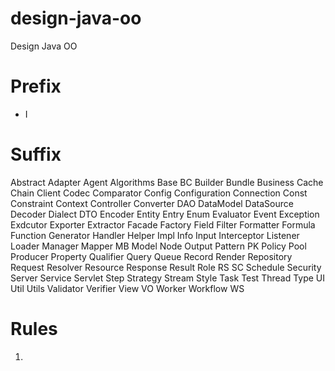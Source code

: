 # design-java-oo
Design Java OO

# Prefix
- I


# Suffix

Abstract
Adapter
Agent
Algorithms
Base
BC
Builder
Bundle
Business
Cache
Chain
Client
Codec
Comparator
Config
Configuration
Connection
Const
Constraint
Context
Controller
Converter
DAO
DataModel
DataSource
Decoder
Dialect
DTO
Encoder
Entity
Entry
Enum
Evaluator
Event
Exception
Exdcutor
Exporter
Extractor
Facade
Factory
Field
Filter
Formatter
Formula
Function
Generator
Handler
Helper
Impl
Info
Input
Interceptor
Listener
Loader
Manager
Mapper
MB
Model
Node
Output
Pattern
PK
Policy
Pool
Producer
Property
Qualifier
Query
Queue
Record
Render
Repository
Request
Resolver
Resource
Response
Result
Role
RS
SC
Schedule
Security
Server
Service
Servlet
Step
Strategy
Stream
Style
Task
Test
Thread
Type
UI
Util
Utils
Validator
Verifier
View
VO
Worker
Workflow
WS


# Rules
1. 
 
